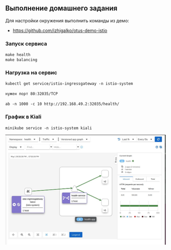 ## Выполнение домашнего задания


Для настройки окружения выполнить команды из демо: 

- https://github.com/izhigalko/otus-demo-istio

### Запуск сервиса
```
make health
make balancing
```

### Нагрузка на сервис
```
kubectl get service/istio-ingressgateway -n istio-system

нужен порт 80:32035/TCP

ab -n 1000 -c 10 http://192.168.49.2:32035/health/
```

### График в Kiali
```
minikube service -n istio-system kiali
```

![Alt text](./istio-kiali.jpg?raw=true "")
